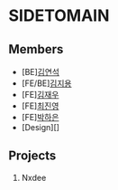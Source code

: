 # SIDETOMAIN

## Members
* [BE][김연석](https://github.com/tastekim) 
* [FE/BE][김지용](https://github.com/kkkimjiyong)
* [FE][김재우](https://github.com/wyswhsl21)
* [FE][최진영](https://github.com/yoooooooung)
* [FE][박하은](https://github.com/parkharoi)
* [Design][]

## Projects
1. Nxdee
